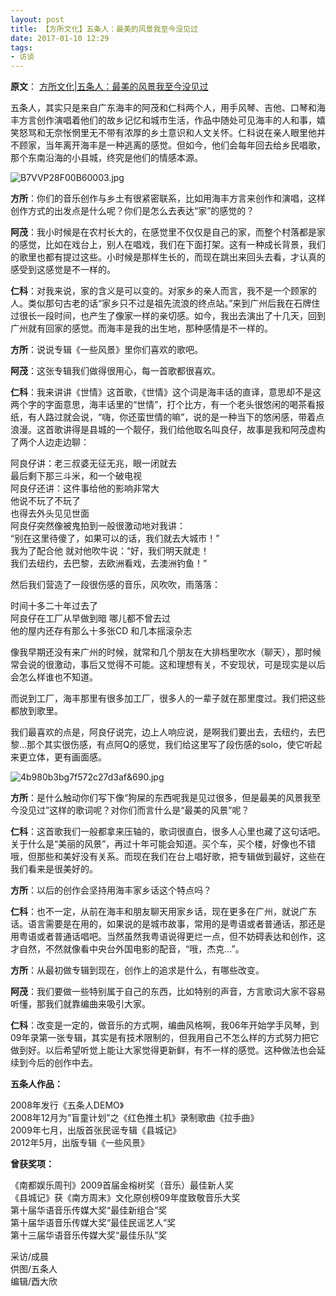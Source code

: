 ```yaml
---
layout: post
title: 【方所文化】五条人：最美的风景我至今没见过
date: 2017-01-10 12:29
tags:
- 访谈
---
```


**原文**：
[方所文化|五条人：最美的风景我至今没见过](http://www.fangsuo.com/home/active/details?id=163)

五条人，其实只是来自广东海丰的阿茂和仁科两个人，用手风琴、吉他、口琴和海丰方言创作演唱着他们的故乡记忆和城市生活，作品中随处可见海丰的人和事，嬉笑怒骂和无奈怅惘里无不带有浓厚的乡土意识和人文关怀。仁科说在亲人眼里他并不顾家，当年离开海丰是一种逃离的感觉。但如今，他们会每年回去给乡民唱歌，那个东南沿海的小县城，终究是他们的情感本源。

  

![B7VVP28F00B60003.jpg](http://www.fangsuo.com/Public/Upload/ueditor/201701101484018551127558.jpg "201701101484018551127558.jpg")

  

**方所**：你们的音乐创作与乡土有很紧密联系，比如用海丰方言来创作和演唱，这样创作方式的出发点是什么呢？你们是怎么去表达“家”的感觉的？

**阿茂**：我小时候是在农村长大的，在感觉里不仅仅是自己的家，而整个村落都是家的感觉，比如在戏台上，别人在唱戏，我们在下面打架。这有一种成长背景，我们的歌里也都有提过这些。小时候是那样生长的，而现在跳出来回头去看，才认真的感受到这感觉是不一样的。

**仁科**：对我来说，家的含义是可以变的。对家乡的亲人而言，我不是一个顾家的人。类似那句古老的话“家乡只不过是祖先流浪的终点站。”来到广州后我在石牌住过很长一段时间，也产生了像家一样的亲切感。如今，我出去演出了十几天，回到广州就有回家的感觉。而海丰是我的出生地，那种感情是不一样的。

**方所**：说说专辑《一些风景》里你们喜欢的歌吧。

**阿茂**：这张专辑我们做得很用心，每一首歌都很喜欢。

**仁科**：我来讲讲《世情》这首歌，《世情》这个词是海丰话的直译，意思却不是这两个字的字面意思，海丰话里的“世情”，打个比方，有一个老头很悠闲的喝茶看报纸，有人路过就会说，“嗨，你还蛮世情的嘛”，说的是一种当下的悠闲感，带着点浪漫。这首歌讲得是县城的一个靓仔，我们给他取名叫良仔，故事是我和阿茂虚构了两个人边走边聊：

  

阿良仔讲：老三叔婆无征无兆，眼一闭就去    
最后剩下那三斗米，和一个破电视    
阿良仔还讲：这件事给他的影响非常大    
他说不玩了不玩了    
也得去外头见见世面    
阿良仔突然像被鬼拍到一般很激动地对我讲：    
“别在这里待傻了，如果可以的话，我们就去大城市！”    
我为了配合他 就对他吹牛说：“好，我们明天就走！    
我们去纽约，去巴黎，去欧洲看戏，去澳洲钓鱼！”    


然后我们营造了一段很伤感的音乐，风吹吹，雨落落：

时间十多二十年过去了    
阿良仔在工厂从早做到暗 哪儿都不曾去过    
他的屋内还存有那么十多张CD 和几本摇滚杂志    

  

像我早期还没有来广州的时候，就常和几个朋友在大排档里吹水（聊天），那时候常会说的很激动，事后又觉得不可能。这和理想有关，不安现状，可是现实是以后会怎么样谁也不知道。

而说到工厂，海丰那里有很多加工厂，很多人的一辈子就在那里度过。我们把这些都放到歌里。

我们最喜欢的点是，阿良仔说完，边上人响应说，是啊我们要出去，去纽约，去巴黎...那个其实很伤感，有点阿Q的感觉，我们给这里写了段伤感的solo，使它听起来更立体，更有画面感。

  

![4b980b3bg7f572c27d3af&690.jpg](http://www.fangsuo.com/Public/Upload/ueditor/201701101484018832512171.jpg "201701101484018832512171.jpg")

  

**方所**：是什么触动你们写下像“狗屎的东西呢我是见过很多，但是最美的风景我至今没见过”这样的歌词呢？对你们而言什么是“最美的风景”呢？

**仁科**：这首歌我们一般都拿来压轴的，歌词很直白，很多人心里也藏了这句话吧。关于什么是“美丽的风景”，再过十年可能会知道。买个车，买个楼，好像也不错哦，但那些和美好没有关系。而现在我们在台上唱好歌，把专辑做到最好，这些在我们看来是很美好的。

**方所**：以后的创作会坚持用海丰家乡话这个特点吗？

**仁科**：也不一定，从前在海丰和朋友聊天用家乡话，现在更多在广州，就说广东话。语言需要是在用的，如果说的是城市故事，常用的是粤语或者普通话，那还是用粤语或者普通话唱吧。当然虽然我粤语说得更烂一点，但不妨碍表达和创作，这才自然，不然就像看中央台外国电影的配音，“哦，杰克...”。

**方所**：从最初做专辑到现在，创作上的追求是什么，有哪些改变。

**阿茂**：我们要做一些特别属于自己的东西，比如特别的声音，方言歌词大家不容易听懂，那我们就靠编曲来吸引大家。

**仁科**：改变是一定的，做音乐的方式啊，编曲风格啊，我06年开始学手风琴，到09年录第一张专辑，其实是有技术限制的，但我用自己不怎么样的方式努力把它做到好。以后希望听觉上能让大家觉得更新鲜，有不一样的感觉。这种做法也会延续到今后的创作中去。

  

  

**五条人作品：**

2008年发行《五条人DEMO》    
2008年12月为“盲童计划”之《红色推土机》录制歌曲《拉手曲》    
2009年七月，出版首张民谣专辑《县城记》    
2012年5月，出版专辑《一些风景》    

**曾获奖项：**

《南都娱乐周刊》2009首届金榕树奖（音乐）最佳新人奖    
《县城记》获《南方周末》文化原创榜09年度致敬音乐大奖    
第十届华语音乐传媒大奖“最佳新组合”奖    
第十届华语音乐传媒大奖“最佳民谣艺人”奖    
第十三届华语音乐传媒大奖“最佳乐队”奖

  

采访/成晨      
供图/五条人    
编辑/酉大欣

